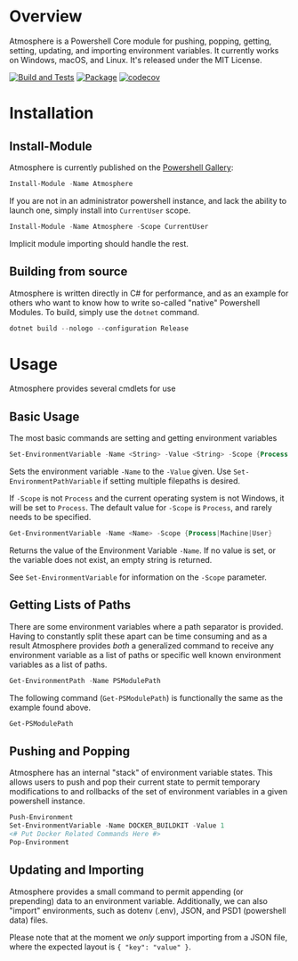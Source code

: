 # Overview

Atmosphere is a Powershell Core module for pushing, popping, getting, setting,
updating, and importing environment variables. It currently works on Windows,
macOS, and Linux. It's released under the MIT License.

[![Build and Tests][test-badge]][test-link] [![Package][package-badge]][package-link] [![codecov][coverage-badge]][coverage-link]

# Installation

## Install-Module

Atmosphere is currently published on the [Powershell Gallery][]:

```powershell
Install-Module -Name Atmosphere
```

If you are not in an administrator powershell instance, and lack the ability to
launch one, simply install into `CurrentUser` scope.

```powershell
Install-Module -Name Atmosphere -Scope CurrentUser
```

Implicit module importing should handle the rest.

## Building from source

Atmosphere is written directly in C# for performance, and as an example for
others who want to know how to write so-called "native" Powershell Modules. To
build, simply use the `dotnet` command.

```powershell
dotnet build --nologo --configuration Release
```

# Usage

Atmosphere provides several cmdlets for use

## Basic Usage

The most basic commands are setting and getting environment variables

```powershell
Set-EnvironmentVariable -Name <String> -Value <String> -Scope {Process|Machine|User}
```

Sets the environment variable `-Name` to the `-Value` given.
Use `Set-EnvironmentPathVariable` if setting multiple filepaths is desired.

If `-Scope` is not `Process` and the current operating system is not Windows,
it will be set to `Process`. The default value for `-Scope` is `Process`, and
rarely needs to be specified.

```powershell
Get-EnvironmentVariable -Name <Name> -Scope {Process|Machine|User}
```

Returns the value of the Environment Variable `-Name`. If no value is set, or
the variable does not exist, an empty string is returned.

See `Set-EnvironmentVariable` for information on the `-Scope` parameter.

## Getting Lists of Paths

There are some environment variables where a path separator is provided.
Having to constantly split these apart can be time consuming and as a result
Atmosphere provides *both* a generalized command to receive any environment
variable as a list of paths or specific well known environment variables as a
list of paths.

```powershell
Get-EnvironmentPath -Name PSModulePath
```

The following command (`Get-PSModulePath`) is functionally the same as the
example found above.

```powershell
Get-PSModulePath
```

## Pushing and Popping

Atmosphere has an internal "stack" of environment variable states. This allows
users to push and pop their current state to permit temporary modifications to
and rollbacks of the set of environment variables in a given powershell
instance.

```powershell
Push-Environment
Set-EnvironmentVariable -Name DOCKER_BUILDKIT -Value 1
<# Put Docker Related Commands Here #>
Pop-Environment
```

## Updating and Importing

Atmosphere provides a small command to permit appending (or prepending)
data to an environment variable. Additionally, we can also "import"
environments, such as dotenv (.env), JSON, and PSD1 (powershell data) files.

Please note that at the moment we *only* support importing from a JSON file,
where the expected layout is `{ "key": "value" }`.

[Powershell Gallery]: https://www.powershellgallery.com/
[coverage-badge]: https://codecov.io/gh/slurps-mad-rips/atmosphere/branch/master/graph/badge.svg?token=8NXYMFOUP7
[coverage-link]: https://codecov.io/gh/slurps-mad-rips/atmosphere
[package-badge]: https://github.com/slurps-mad-rips/atmosphere/workflows/Package/badge.svg
[package-link]: https://github.com/slurps-mad-rips/atmosphere/actions/workflows/package.yml
[test-badge]: https://github.com/slurps-mad-rips/atmosphere/workflows/Build%20and%20Test/badge.svg
[test-link]: https://github.com/slurps-mad-rips/atmosphere/actions/workflows/build.yml
